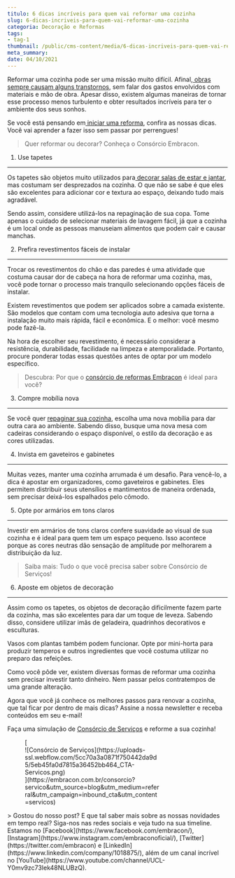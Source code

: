 ```yaml
---
titulo: 6 dicas incríveis para quem vai reformar uma cozinha
slug: 6-dicas-incriveis-para-quem-vai-reformar-uma-cozinha
categoria: Decoração e Reformas
tags:
- tag-1
thumbnail: /public/cms-content/media/6-dicas-incriveis-para-quem-vai-reformar-uma-cozinha.jpg
meta_summary: 
date: 04/10/2021
---
```

Reformar uma cozinha pode ser uma missão muito difícil. Afinal,[ obras sempre causam alguns transtornos](https://www.embracon.com.br/blog/entenda-como-evitar-dores-de-cabeca-com-obras-e-reformas), sem falar dos gastos envolvidos com materiais e mão de obra. Apesar disso, existem algumas maneiras de tornar esse processo menos turbulento e obter resultados incríveis para ter o ambiente dos seus sonhos.

Se você está pensando em[ iniciar uma reforma](https://www.embracon.com.br/blog/conheca-o-consorcio-para-reforma-e-confira-as-vantagens), confira as nossas dicas. Você vai aprender a fazer isso sem passar por perrengues!

> Quer reformar ou decorar? Conheça o Consórcio Embracon.

1. Use tapetes
--------------

Os tapetes são objetos muito utilizados para[ decorar salas de estar e jantar](https://www.embracon.com.br/blog/por-que-os-pendentes-estao-em-alta-e-como-usa-los-na-decoracao-da-casa), mas costumam ser desprezados na cozinha. O que não se sabe é que eles são excelentes para adicionar cor e textura ao espaço, deixando tudo mais agradável.

Sendo assim, considere utilizá-los na repaginação de sua copa. Tome apenas o cuidado de selecionar materiais de lavagem fácil, já que a cozinha é um local onde as pessoas manuseiam alimentos que podem cair e causar manchas.

2. Prefira revestimentos fáceis de instalar
-------------------------------------------

Trocar os revestimentos do chão e das paredes é uma atividade que costuma causar dor de cabeça na hora de reformar uma cozinha, mas, você pode tornar o processo mais tranquilo selecionando opções fáceis de instalar.

Existem revestimentos que podem ser aplicados sobre a camada existente. São modelos que contam com uma tecnologia auto adesiva que torna a instalação muito mais rápida, fácil e econômica. E o melhor: você mesmo pode fazê-la.

Na hora de escolher seu revestimento, é necessário considerar a resistência, durabilidade, facilidade na limpeza e atemporalidade. Portanto, procure ponderar todas essas questões antes de optar por um modelo específico.

> Descubra: Por que o [consórcio de reformas Embracon](https://www.embracon.com.br/blog/consorcio-reforma-embracon-por-que-e-uma-boa-opcao) é ideal para você?

3. Compre mobília nova
----------------------

Se você quer [repaginar sua cozinha](https://www.embracon.com.br/blog/como-ter-uma-cozinha-funcional-em-casa), escolha uma nova mobília para dar outra cara ao ambiente. Sabendo disso, busque uma nova mesa com cadeiras considerando o espaço disponível, o estilo da decoração e as cores utilizadas.

4. Invista em gaveteiros e gabinetes
------------------------------------

Muitas vezes, manter uma cozinha arrumada é um desafio. Para vencê-lo, a dica é apostar em organizadores, como gaveteiros e gabinetes. Eles permitem distribuir seus utensílios e mantimentos de maneira ordenada, sem precisar deixá-los espalhados pelo cômodo.

5. Opte por armários em tons claros
-----------------------------------

Investir em armários de tons claros confere suavidade ao visual de sua cozinha e é ideal para quem tem um espaço pequeno. Isso acontece porque as cores neutras dão sensação de amplitude por melhorarem a distribuição da luz.

> Saiba mais: Tudo o que você precisa saber sobre Consórcio de Serviços!

6. Aposte em objetos de decoração
---------------------------------

Assim como os tapetes, os objetos de decoração dificilmente fazem parte da cozinha, mas são excelentes para dar um toque de leveza. Sabendo disso, considere utilizar imãs de geladeira, quadrinhos decorativos e esculturas.

Vasos com plantas também podem funcionar. Opte por mini-horta para produzir temperos e outros ingredientes que você costuma utilizar no preparo das refeições.

Como você pôde ver, existem diversas formas de reformar uma cozinha sem precisar investir tanto dinheiro. Nem passar pelos contratempos de uma grande alteração.

Agora que você já conhece os melhores passos para renovar a cozinha, que tal ficar por dentro de mais dicas? Assine a nossa newsletter e receba conteúdos em seu e-mail!

Faça uma simulação de [Consórcio de Serviços](https://www.embracon.com.br/consorcio-servicos) e reforme a sua cozinha!

<figure class="w-richtext-figure-type-image w-richtext-align-center" style="max-width:310px">[<div>![Consórcio de Serviços](https://uploads-ssl.webflow.com/5cc70a3a0871f750442da9d5/5eb45fa0d7815a36452bb464_CTA-Servicos.png)</div>](https://embracon.com.br/consorcio?servico&utm_source=blog&utm_medium=referral&utm_campaign=inbound_cta&utm_content=servicos)</figure>> Gostou do nosso post? E que tal saber mais sobre as nossas novidades em tempo real? Siga-nos nas redes sociais e veja tudo na sua timeline. Estamos no [Facebook](https://www.facebook.com/embracon/), [Instagram](https://www.instagram.com/embraconoficial/), [Twitter](https://twitter.com/embracon) e [LinkedIn](https://www.linkedin.com/company/1018875/), além de um canal incrível no [YouTube](https://www.youtube.com/channel/UCL-Y0mv9zc73Iek48NLUBzQ).
